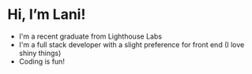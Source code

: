 # Hi, I’m Lani!

- I'm a recent graduate from Lighthouse Labs
- I'm a full stack developer with a slight preference for front end (I love shiny things)
- Coding is fun!


<!---
oatmilkies/oatmilkies is a ✨ special ✨ repository because its `README.md` (this file) appears on your GitHub profile.
You can click the Preview link to take a look at your changes.
--->
